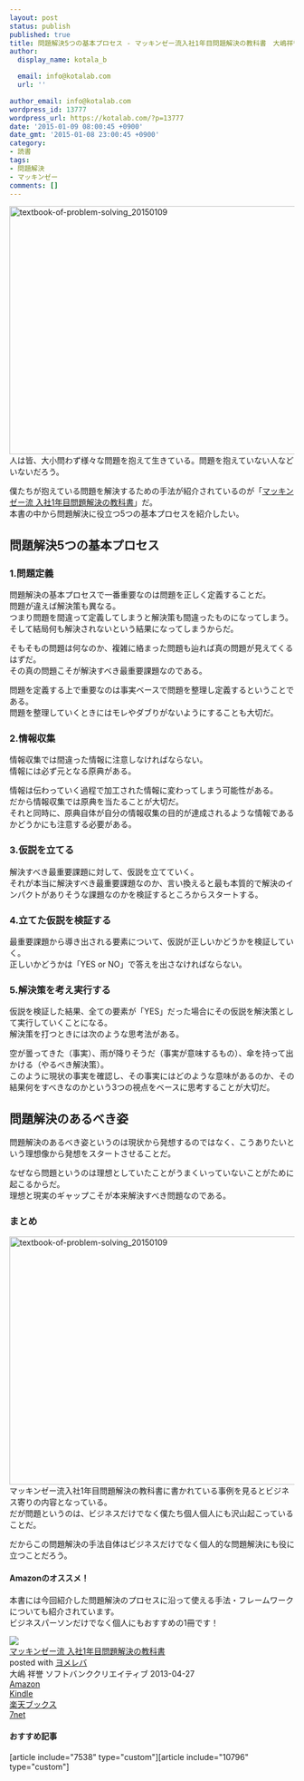 ```yaml
---
layout: post
status: publish
published: true
title: 問題解決5つの基本プロセス - マッキンゼー流入社1年目問題解決の教科書　大嶋祥誉著
author:
  display_name: kotala_b

  email: info@kotalab.com
  url: ''

author_email: info@kotalab.com
wordpress_id: 13777
wordpress_url: https://kotalab.com/?p=13777
date: '2015-01-09 08:00:45 +0900'
date_gmt: '2015-01-08 23:00:45 +0900'
category:
- 読書
tags:
- 問題解決
- マッキンゼー
comments: []
---
```

<p><img src="https://kotalab.com/wp-content/uploads/textbook-of-problem-solving_20150109-780x438.jpg" alt="textbook-of-problem-solving_20150109" width="780" height="438" class="aligncenter size-large wp-image-13786" /><br />
人は皆、大小問わず様々な問題を抱えて生きている。問題を抱えていない人などいないだろう。</p>
<p>僕たちが抱えている問題を解決するための手法が紹介されているのが「<a href="https://www.amazon.co.jp/exec/obidos/asin/4797369531/same-22/" rel="nofollow" target="_blank">マッキンゼー流 入社1年目問題解決の教科書</a>」だ。<br />
本書の中から問題解決に役立つ5つの基本プロセスを紹介したい。<br />
<!--more--></p>
<h2>問題解決5つの基本プロセス</h2>
<h3>1.問題定義</h3>
<p><span class="b">問題解決の基本プロセスで一番重要なのは問題を正しく定義することだ。</span><br />
問題が違えば解決策も異なる。<br />
つまり問題を間違って定義してしまうと解決策も間違ったものになってしまう。<br />
そして結局何も解決されないという結果になってしまうからだ。</p>
<p>そもそもの問題は何なのか、複雑に絡まった問題も辿れば真の問題が見えてくるはずだ。<br />
その<span class="b">真の問題こそが解決すべき最重要課題</span>なのである。</p>
<p>問題を定義する上で重要なのは事実ベースで問題を整理し定義するということである。<br />
問題を整理していくときにはモレやダブりがないようにすることも大切だ。</p>
<h3>2.情報収集</h3>
<p>情報収集では間違った情報に注意しなければならない。<br />
情報には必ず元となる原典がある。</p>
<p>情報は伝わっていく過程で加工された情報に変わってしまう可能性がある。<br />
だから情報収集では原典を当たることが大切だ。<br />
それと同時に、原典自体が<span class="b">自分の情報収集の目的が達成されるような情報であるかどうか</span>にも注意する必要がある。</p>
<h3>3.仮説を立てる</h3>
<p><span class="b">解決すべき最重要課題に対して</span>、仮説を立てていく。<br />
それが本当に解決すべき最重要課題なのか、言い換えると<span class="b">最も本質的で解決のインパクトがありそうな課題なのかを検証する</span>ところからスタートする。</p>
<h3>4.立てた仮説を検証する</h3>
<p>最重要課題から導き出される要素について、仮説が正しいかどうかを検証していく。<br />
正しいかどうかは「YES or NO」で答えを出さなければならない。</p>
<h3>5.解決策を考え実行する</h3>
<p>仮説を検証した結果、全ての要素が「YES」だった場合にその仮説を解決策として実行していくことになる。<br />
解決策を打つときには次のような思考法がある。</p>
<p>空が曇ってきた（事実）、雨が降りそうだ（事実が意味するもの）、傘を持って出かける（やるべき解決策）。<br />
このように現状の事実を確認し、その事実にはどのような意味があるのか、その結果何をすべきなのかという3つの視点をベースに思考することが大切だ。</p>
<h2>問題解決のあるべき姿</h2>
<p>問題解決のあるべき姿というのは現状から発想するのではなく、こうありたいという理想像から発想をスタートさせることだ。</p>
<p>なぜなら問題というのは理想としていたことがうまくいっていないことがために起こるからだ。<br />
理想と現実のギャップこそが本来解決すべき問題なのである。</p>
<h3>まとめ</h3>
<p><img src="https://kotalab.com/wp-content/uploads/textbook-of-problem-solving_20150109-780x438.jpg" alt="textbook-of-problem-solving_20150109" width="780" height="438" class="aligncenter size-large wp-image-13786" /><br />
マッキンゼー流入社1年目問題解決の教科書に書かれている事例を見るとビジネス寄りの内容となっている。<br />
だが問題というのは、ビジネスだけでなく僕たち個人個人にも沢山起こっていることだ。</p>
<p>だからこの問題解決の手法自体はビジネスだけでなく個人的な問題解決にも役に立つことだろう。</p>
<h4 class="aam">Amazonのオススメ！</h4>
<p>本書には今回紹介した問題解決のプロセスに沿って使える手法・フレームワークについても紹介されています。<br />
ビジネスパーソンだけでなく個人にもおすすめの1冊です！</p>
<div class="booklink-box">
<div class="booklink-image"><a href="https://www.amazon.co.jp/exec/obidos/asin/4797369531/same-22/" rel="nofollow" target="_blank"><img src="https://images-fe.ssl-images-amazon.com/images/I/41k8ZeDFCmL._SL160_.jpg" style="border: none;" /></a></div>
<div class="booklink-info">
<div class="booklink-name"><a href="https://www.amazon.co.jp/exec/obidos/asin/4797369531/same-22/" rel="nofollow" target="_blank">マッキンゼー流 入社1年目問題解決の教科書</a>
<div class="booklink-powered-date">posted with <a href="https://yomereba.com" rel="nofollow" target="_blank">ヨメレバ</a></div>
</div>
<div class="booklink-detail">大嶋 祥誉 ソフトバンククリエイティブ 2013-04-27    </div>
<div class="booklink-link2">
<div class="shoplinkamazon"><a href="https://www.amazon.co.jp/exec/obidos/asin/4797369531/same-22/" rel="nofollow" target="_blank" title="アマゾン" >Amazon</a></div>
<div class="shoplinkkindle"><a href="https://www.amazon.co.jp/exec/obidos/ASIN/B00FOJ0BKQ/same-22/" rel="nofollow" target="_blank" >Kindle</a></div>
<div class="shoplinkrakuten"><a href="http://c.af.moshimo.com/af/c/click?a_id=374939&p_id=56&pc_id=56&pl_id=637&s_v=b5Rz2P0601xu&url=http%3A%2F%2Fbooks.rakuten.co.jp%2Frb%2F12279957%2F" rel="nofollow" target="_blank" title="楽天ブックス" >楽天ブックス</a></div>
<div class="shoplinkseven"><a href="https://ck.jp.ap.valuecommerce.com/servlet/referral?sid=2967684&pid=883100332&vc_url=http%3A%2F%2Fwww.7netshopping.jp%2Fbooks%2Fsearch_result%2F%3Fctgy%3Dbooks%26code%3D4797369531" rel="nofollow" target="_blank" title="セブンネットショッピング" >7net</a></div>
</p></div>
</div>
<div class="booklink-footer"></div>
</div>
<h4 class="rel">おすすめ記事</h4>
<p>[article include="7538" type="custom"][article include="10796" type="custom"]</p>
<div class="clear"></div>
